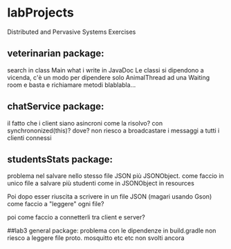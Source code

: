 # labProjects
Distributed and Pervasive Systems Exercises 

## veterinarian package: 
search in class Main what i write in JavaDoc 
Le classi si dipendono a vicenda, c'è un modo per dipendere solo AnimalThread ad una Waiting room e basta e richiamare metodi blablabla...

## chatService package:
il fatto che i client siano asincroni come la risolvo? con synchrononized(this)? dove?
non riesco a broadcastare i messaggi a tutti i clienti connessi

## studentsStats package:
problema nel salvare nello stesso file JSON più JSONObject.
come faccio in unico file a salvare più studenti come in JSONObject in resources

Poi dopo esser riuscita a scrivere in un file JSON (magari usando Gson)
come faccio a "leggere" ogni file?

poi come faccio a connetterli tra client e server?

##lab3 general package:
problema con le dipendenze in build.gradle non riesco a leggere
file proto.
mosquitto etc etc non svolti ancora
